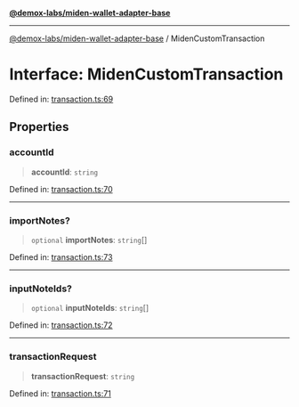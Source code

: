 [**@demox-labs/miden-wallet-adapter-base**](../README.md)

***

[@demox-labs/miden-wallet-adapter-base](../globals.md) / MidenCustomTransaction

# Interface: MidenCustomTransaction

Defined in: [transaction.ts:69](https://github.com/demox-labs/miden-wallet-adapter/blob/945eae693dfd04e72f79c45431d1d0335907d921/packages/core/base/transaction.ts#L69)

## Properties

### accountId

> **accountId**: `string`

Defined in: [transaction.ts:70](https://github.com/demox-labs/miden-wallet-adapter/blob/945eae693dfd04e72f79c45431d1d0335907d921/packages/core/base/transaction.ts#L70)

***

### importNotes?

> `optional` **importNotes**: `string`[]

Defined in: [transaction.ts:73](https://github.com/demox-labs/miden-wallet-adapter/blob/945eae693dfd04e72f79c45431d1d0335907d921/packages/core/base/transaction.ts#L73)

***

### inputNoteIds?

> `optional` **inputNoteIds**: `string`[]

Defined in: [transaction.ts:72](https://github.com/demox-labs/miden-wallet-adapter/blob/945eae693dfd04e72f79c45431d1d0335907d921/packages/core/base/transaction.ts#L72)

***

### transactionRequest

> **transactionRequest**: `string`

Defined in: [transaction.ts:71](https://github.com/demox-labs/miden-wallet-adapter/blob/945eae693dfd04e72f79c45431d1d0335907d921/packages/core/base/transaction.ts#L71)

